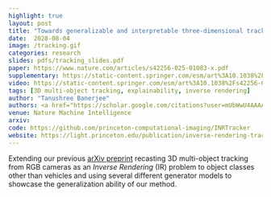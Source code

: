 ```yaml
---
highlight: true
layout: post
title: "Towards generalizable and interpretable three-dimensional tracking with inverse neural rendering"
date:  2028-08-04
image: /tracking.gif
categories: research
slides: pdfs/tracking_slides.pdf
paper: https://www.nature.com/articles/s42256-025-01083-x.pdf
supplementary: https://static-content.springer.com/esm/art%3A10.1038%2Fs42256-025-01083-x/MediaObjects/42256_2025_1083_MOESM1_ESM.pdf
video: https://static-content.springer.com/esm/art%3A10.1038%2Fs42256-025-01083-x/MediaObjects/42256_2025_1083_MOESM3_ESM.mp4
tags: [3D multi-object tracking, explainability, inverse rendering]
author: "Tanushree Banerjee"
authors: <a href="https://scholar.google.com/citations?user=mUbWwU4AAAAJ&hl=en">Julian Ost*</a>, <u><strong>Tanushree Banerjee*</strong></u>, <a href="http://mariobijelic.de/wordpress/#/home">Mario Bijelic</a>, <a href="https://www.cs.princeton.edu/~fheide/">Felix Heide</a><br><strong>* denotes equal contribution</strong>
venue: Nature Machine Intelligence
arxiv:
code: https://github.com/princeton-computational-imaging/INRTracker
website: https://light.princeton.edu/publication/inverse-rendering-tracking/
---
```

Extending our previous <a href="https://arxiv.org/abs/2404.12359">arXiv preprint</a> recasting 3D multi-object tracking from RGB cameras as an <em>Inverse Rendering</em> (IR) problem to object classes other than vehicles and using several different generator models to showcase the generalization ability of our method.
